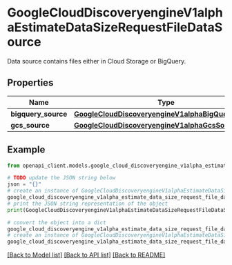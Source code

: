 # GoogleCloudDiscoveryengineV1alphaEstimateDataSizeRequestFileDataSource

Data source contains files either in Cloud Storage or BigQuery.

## Properties

Name | Type | Description | Notes
------------ | ------------- | ------------- | -------------
**bigquery_source** | [**GoogleCloudDiscoveryengineV1alphaBigQuerySource**](GoogleCloudDiscoveryengineV1alphaBigQuerySource.md) |  | [optional] 
**gcs_source** | [**GoogleCloudDiscoveryengineV1alphaGcsSource**](GoogleCloudDiscoveryengineV1alphaGcsSource.md) |  | [optional] 

## Example

```python
from openapi_client.models.google_cloud_discoveryengine_v1alpha_estimate_data_size_request_file_data_source import GoogleCloudDiscoveryengineV1alphaEstimateDataSizeRequestFileDataSource

# TODO update the JSON string below
json = "{}"
# create an instance of GoogleCloudDiscoveryengineV1alphaEstimateDataSizeRequestFileDataSource from a JSON string
google_cloud_discoveryengine_v1alpha_estimate_data_size_request_file_data_source_instance = GoogleCloudDiscoveryengineV1alphaEstimateDataSizeRequestFileDataSource.from_json(json)
# print the JSON string representation of the object
print(GoogleCloudDiscoveryengineV1alphaEstimateDataSizeRequestFileDataSource.to_json())

# convert the object into a dict
google_cloud_discoveryengine_v1alpha_estimate_data_size_request_file_data_source_dict = google_cloud_discoveryengine_v1alpha_estimate_data_size_request_file_data_source_instance.to_dict()
# create an instance of GoogleCloudDiscoveryengineV1alphaEstimateDataSizeRequestFileDataSource from a dict
google_cloud_discoveryengine_v1alpha_estimate_data_size_request_file_data_source_from_dict = GoogleCloudDiscoveryengineV1alphaEstimateDataSizeRequestFileDataSource.from_dict(google_cloud_discoveryengine_v1alpha_estimate_data_size_request_file_data_source_dict)
```
[[Back to Model list]](../README.md#documentation-for-models) [[Back to API list]](../README.md#documentation-for-api-endpoints) [[Back to README]](../README.md)


